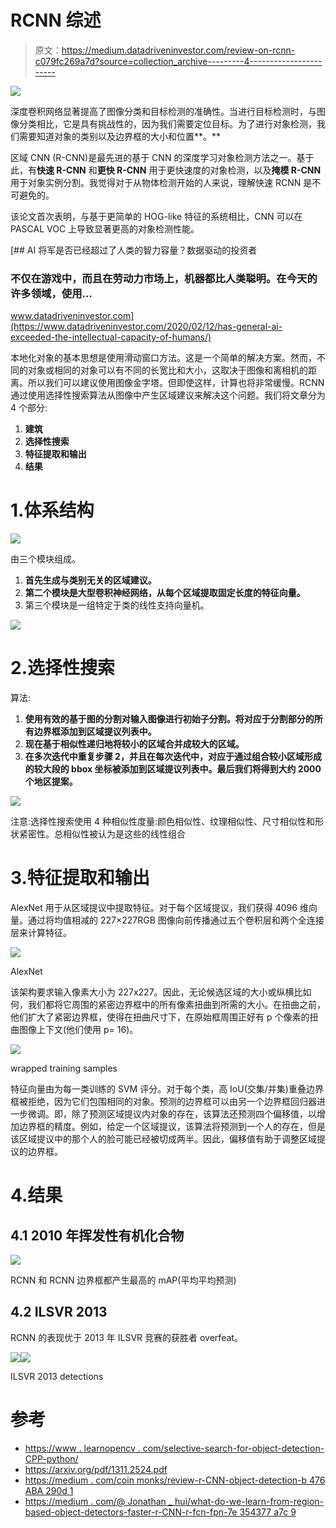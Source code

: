 # RCNN 综述

> 原文：<https://medium.datadriveninvestor.com/review-on-rcnn-c079fc269a7d?source=collection_archive---------4----------------------->

![](img/36bfbd862f8d1b025ec149ade20177aa.png)

深度卷积网络显著提高了图像分类和目标检测的准确性。当进行目标检测时，与图像分类相比，它是具有挑战性的，因为我们需要定位目标。为了进行对象检测，我们需要知道对象的类别以及边界框的大小和位置**。**

区域 CNN (R-CNN)是最先进的基于 CNN 的深度学习对象检测方法之一。基于此，有**快速 R-CNN** 和**更快 R-CNN** 用于更快速度的对象检测，以及**掩模 R-CNN** 用于对象实例分割。我觉得对于从物体检测开始的人来说，理解快速 RCNN 是不可避免的。

该论文首次表明，与基于更简单的 HOG-like 特征的系统相比，CNN 可以在 PASCAL VOC 上导致显著更高的对象检测性能。

[](https://www.datadriveninvestor.com/2020/02/12/has-general-ai-exceeded-the-intellectual-capacity-of-humans/) [## AI 将军是否已经超过了人类的智力容量？数据驱动的投资者

### 不仅在游戏中，而且在劳动力市场上，机器都比人类聪明。在今天的许多领域，使用…

www.datadriveninvestor.com](https://www.datadriveninvestor.com/2020/02/12/has-general-ai-exceeded-the-intellectual-capacity-of-humans/) 

本地化对象的基本思想是使用滑动窗口方法。这是一个简单的解决方案。然而，不同的对象或相同的对象可以有不同的长宽比和大小，这取决于图像和离相机的距离。所以我们可以建议使用图像金字塔。但即使这样，计算也将非常缓慢。RCNN 通过使用选择性搜索算法从图像中产生区域建议来解决这个问题。我们将文章分为 4 个部分:

1.  **建筑**
2.  **选择性搜索**
3.  **特征提取和输出**
4.  **结果**

# 1.体系结构

![](img/0a86e7467c3e9fce2f3d73e446f2feda.png)

由三个模块组成。

1.  **首先生成与类别无关的区域建议。**
2.  **第二个模块是大型卷积神经网络，从每个区域提取固定长度的特征向量。**
3.  第三个模块是一组特定于类的线性支持向量机。

![](img/034903c45eea6f156e504b288a65aff5.png)

# 2.选择性搜索

算法:

1.  **使用有效的基于图的分割对输入图像进行初始子分割。将对应于分割部分的所有边界框添加到区域提议列表中。**
2.  **现在基于相似性递归地将较小的区域合并成较大的区域。**
3.  **在多次迭代中重复步骤 2，并且在每次迭代中，对应于通过组合较小区域形成的较大段的 bbox 坐标被添加到区域提议列表中。最后我们将得到大约 2000 个地区提案。**

![](img/47a39df7cf8ac6effcb6679d84cc0543.png)

注意:选择性搜索使用 4 种相似性度量:颜色相似性、纹理相似性、尺寸相似性和形状紧密性。总相似性被认为是这些的线性组合

# 3.特征提取和输出

AlexNet 用于从区域提议中提取特征。对于每个区域提议，我们获得 4096 维向量。通过将均值相减的 227×227RGB 图像向前传播通过五个卷积层和两个全连接层来计算特征。

![](img/c065f399024958efb8baa19e769da64c.png)

AlexNet

该架构要求输入像素大小为 227x227。因此，无论候选区域的大小或纵横比如何，我们都将它周围的紧密边界框中的所有像素扭曲到所需的大小。在扭曲之前，他们扩大了紧密边界框，使得在扭曲尺寸下，在原始框周围正好有 p 个像素的扭曲图像上下文(他们使用 p= 16)。

![](img/2e93dc82d457a40f82718562e385cc45.png)

wrapped training samples

特征向量由为每一类训练的 SVM 评分。对于每个类，高 IoU(交集/并集)重叠边界框被拒绝，因为它们包围相同的对象。预测的边界框可以由另一个边界框回归器进一步微调。即，除了预测区域提议内对象的存在，该算法还预测四个偏移值，以增加边界框的精度。例如，给定一个区域提议，该算法将预测到一个人的存在，但是该区域提议中的那个人的脸可能已经被切成两半。因此，偏移值有助于调整区域提议的边界框。

# 4.结果

## 4.1 2010 年挥发性有机化合物

![](img/38b0adcdb151d616d9029e1f01e3e8e4.png)

RCNN 和 RCNN 边界框都产生最高的 mAP(平均平均预测)

## 4.2 ILSVR 2013

RCNN 的表现优于 2013 年 ILSVR 竞赛的获胜者 overfeat。

![](img/cfde37814f1e7e12379c10e8a9d678e1.png)![](img/230c972cafe6df33787904d49d09cd77.png)

ILSVR 2013 detections

# 参考

*   [https://www . learnopencv . com/selective-search-for-object-detection-CPP-python/](https://www.learnopencv.com/selective-search-for-object-detection-cpp-python/)
*   https://arxiv.org/pdf/1311.2524.pdf
*   [https://medium . com/coin monks/review-r-CNN-object-detection-b 476 ABA 290d 1](https://medium.com/coinmonks/review-r-cnn-object-detection-b476aba290d1)
*   [https://medium . com/@ Jonathan _ hui/what-do-we-learn-from-region-based-object-detectors-faster-r-CNN-r-fcn-fpn-7e 354377 a7c 9](https://medium.com/@jonathan_hui/what-do-we-learn-from-region-based-object-detectors-faster-r-cnn-r-fcn-fpn-7e354377a7c9)